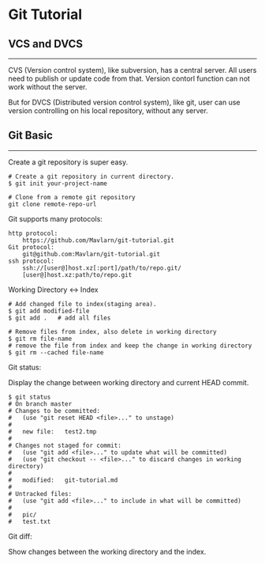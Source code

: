 # Git Tutorial

## VCS and DVCS
----
CVS (Version control system), like subversion, has a central server. All users need to publish or update code from that. Version contorl function can not work without the server.

But for DVCS (Distributed version control system), like git, user can use version controlling on his local repository, without any server.

## Git Basic
----
Create a git repository is super easy.

```
# Create a git repository in current directory.
$ git init your-project-name

# Clone from a remote git repository
git clone remote-repo-url
```

Git supports many protocols:

```
http protocol:
	https://github.com/Mavlarn/git-tutorial.git
Git protocol:
	git@github.com:Mavlarn/git-tutorial.git
ssh protocol:
	ssh://[user@]host.xz[:port]/path/to/repo.git/
	[user@]host.xz:path/to/repo.git
```

Working Directory <-> Index

```
# Add changed file to index(staging area).
$ git add modified-file
$ git add .   # add all files

# Remove files from index, also delete in working directory
$ git rm file-name
# remove the file from index and keep the change in working directory
$ git rm --cached file-name
```


Git status:

Display the change between working directory and current HEAD commit.

```
$ git status
# On branch master
# Changes to be committed:
#   (use "git reset HEAD <file>..." to unstage)
#
#   new file:   test2.tmp
#
# Changes not staged for commit:
#   (use "git add <file>..." to update what will be committed)
#   (use "git checkout -- <file>..." to discard changes in working directory)
#
#   modified:   git-tutorial.md
#
# Untracked files:
#   (use "git add <file>..." to include in what will be committed)
#
#   pic/
#   test.txt
```

Git diff:

Show changes between the working directory and the index.







